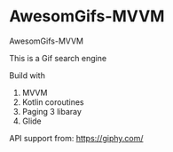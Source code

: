 # AwesomGifs-MVVM

AwesomGifs-MVVM

This is a Gif search engine

Build with

  1. MVVM
  2. Kotlin coroutines
  3. Paging 3 libaray
  4. Glide
  

API support from: https://giphy.com/
